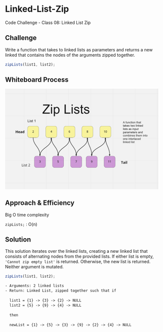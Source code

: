 # Linked-List-Zip

Code Challenge - Class 08: Linked List Zip

## Challenge

Write a function that takes to linked lists as parameters and returns a new linked that contains the nodes of the arguments zipped together.

```javascript
zipLists(list1, list2);
```

## Whiteboard Process

![linked-list-zip](./linked-list-zip.png)

## Approach & Efficiency

Big O time complexity

`zipLists;` : O(n)

## Solution

This solution iterates over the linked lists, creating a new linked list that consists of alternating nodes from the provided lists. If either list is empty, `'Cannot zip empty list'` is returned. Otherwise, the new list is returned. Neither argument is mutated.

```javascript
zipLists(list1, list2);
```

```plaintext
- Arguments: 2 linked lists
- Return: Linked List, zipped together such that if

  list1 = {1} -> {3} -> {2} -> NULL
  list2 = {5} -> {9} -> {4} -> NULL

  then

  newList = {1} -> {5} -> {3} -> {9} -> {2} -> {4} -> NULL
```
